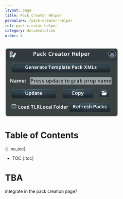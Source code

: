 ```yaml
---
layout: page
title: Pack Creator Helper
permalink: /pack-creator-helper
ref: pack-creator-helper
category: documentation
order: 5
---
```


![Pack Creator Helper](/assets/images/pack-creator-helper.png)

# Table of Contents
{: .no_toc}

* TOC
{:toc}

# TBA

integrate in the pack creation page?





